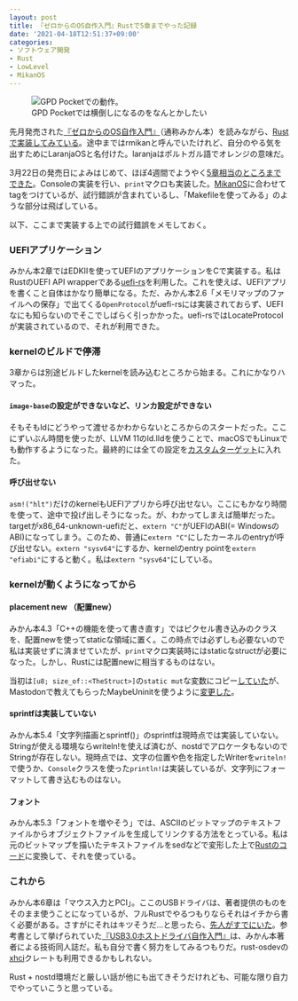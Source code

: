 ```yaml
---
layout: post
title: 『ゼロからのOS自作入門』Rustで5章までやった記録
date: '2021-04-18T12:51:37+09:00'
categories:
- ソフトウェア開発
- Rust
- LowLevel
- MikanOS
---
```


<figure>
<img style="max-width: 60%" src='/blog/images/laranja_on_gpd_pocket.jpg' alt='GPD Pocketでの動作。'>
<figcaption>GPD Pocketでは横倒しになるのをなんとかしたい</figcaption>
</figure>

先月発売された[『ゼロからのOS自作入門』](https://book.mynavi.jp/ec/products/detail/id=121220)（通称みかん本）を読みながら、[Rustで実装してみている](https://github.com/skoji/laranja-os)。途中まではrmikanと呼んでいたけれど、自分のやる気を出すためにLaranjaOSと名付けた。laranjaはポルトガル語でオレンジの意味だ。

3月22日の発売日によみはじめて、ほぼ4週間でようやく[5章相当のところまでできた](https://github.com/skoji/laranja-os/tree/osbook_day05f)。Consoleの実装を行い、`print`マクロも実装した。[MikanOS](https://github.com/uchan-nos/mikanos)に合わせてtagをつけているが、試行錯誤が含まれているし、「Makefileを使ってみる」のような部分は飛ばしている。

以下、ここまで実装する上での試行錯誤をメモしておく。

### UEFIアプリケーション

みかん本2章ではEDKⅡを使ってUEFIのアプリケーションをCで実装する。私はRustのUEFI API wrapperである[uefi-rs](https://github.com/rust-osdev/uefi-rs)を利用した。これを使えば、UEFIアプリを書くこと自体はかなり簡単になる。ただ、みかん本2.6「メモリマップのファイルへの保存」で出てくる`OpenProtocol`がuefi-rsには実装されておらず、UEFIなにも知らないのでそこでしばらく引っかかった。uefi-rsではLocateProtocolが実装されているので、それが利用できた。

### kernelのビルドで停滞

3章からは別途ビルドしたkernelを読み込むところから始まる。これにかなりハマった。

#### `image-base`の設定ができないなど、リンカ設定ができない

そもそもldにどうやって渡せるかわからないところからのスタートだった。ここにずいぶん時間を使ったが、LLVM 11のld.lldを使うことで、macOSでもLinuxでも動作するようになった。最終的には全ての設定を[カスタムターゲット](https://github.com/skoji/laranja-os/blob/0f574072dc3b69cae84304bb04be1d877f3201f2/kernel/x86_64-unknown-none-mikankernel.json)に入れた。

#### 呼び出せない

`asm!("hlt")`だけのkernelもUEFIアプリから呼び出せない。ここにもかなり時間を使って、途中で投げ出しそうになった。が、わかってしまえば簡単だった。targetがx86_64-unknown-uefiだと、`extern "C"`がUEFIのABI(= WindowsのABI)になってしまう。このため、普通に`extern "C"`にしたカーネルのentryが呼び出せない。`extern "sysv64"`にするか、kernelのentry pointを`extern "efiabi"`にすると動く。私は`extern "sysv64"`にしている。

### kernelが動くようになってから

#### placement new （配置new）

みかん本4.3「C++の機能を使って書き直す」ではピクセル書き込みのクラスを、配置newを使ってstaticな領域に置く。この時点では必ずしも必要ないので私は実装せずに済ませていたが、`print`マクロ実装時にはstaticなstructが必要になった。しかし、Rustには配置newに相当するものはない。

当初は`[u8; size_of::<TheStruct>]`の`static mut`な変数にコピー[していた](https://github.com/skoji/laranja-os/commit/5af9d38d53432e6d3eff6ada51cf8437a4d7100f)が、Mastodonで教えてもらったMaybeUninitを使うように[変更した](https://github.com/skoji/laranja-os/commit/136199dc4276219f2315aa551932836a83011a17)。

#### sprintfは実装していない

みかん本5.4「文字列描画とsprintf()」のsprintfは現時点では実装していない。Stringが使える環境ならwriteln!を使えば済むが、nostdでアロケータもないのでStringが存在しない。現時点では、文字の位置や色を指定したWriterを`writeln!`で使うか、`Console`クラスを使った`println!`は実装しているが、文字列にフォーマットして書き込むものはない。

#### フォント

みかん本5.3「フォントを増やそう」では、ASCIIのビットマップのテキストファイルからオブジェクトファイルを生成してリンクする方法をとっている。私は元のビットマップを描いたテキストファイルをsedなどで変形した上で[Rustのコード](https://github.com/skoji/laranja-os/blob/db717ebed22d2f516408ece1ff5d9e02a4f0b575/kernel/src/ascii_font.rs)に変換して、それを使っている。

### これから

みかん本6章は「マウス入力とPCI」。ここのUSBドライバは、著者提供のものをそのまま使うことになっているが、フルRustでやるつもりならそれはイチから書く必要がある。さすがにそれはキツそうだ…と思ったら、[先人がすでにいた](https://twitter.com/algon_320/status/1380466521592360961?s=21)。参考書として挙げられていた[『USB3.0ホストドライバ自作入門』](https://booth.pm/ja/items/1056355)は、みかん本著者による技術同人誌だ。私も自分で書く努力をしてみるつもりだ。rust-osdevの[xhci](https://github.com/rust-osdev/xhci)クレートも利用できるかもしれない。

Rust + nostd環境だと厳しい話が他にも出てきそうだけれども、可能な限り自力でやっていこうと思っている。







